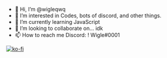 - 👋 Hi, I’m @wigleqwq
- 👀 I’m interested in Codes, bots of discord, and other things.
- 🌱 I’m currently learning JavaScript
- 💞️ I’m looking to collaborate on... idk
- 📫 How to reach me Discord: !          Wigle#0001

[![ko-fi](https://ko-fi.com/img/githubbutton_sm.svg)](https://ko-fi.com/U7U21BT5CS)

<!---
wigleqwq/wigleqwq is a ✨ special ✨ repository because its `README.md` (this file) appears on your GitHub profile.
You can click the Preview link to take a look at your changes.
--->
